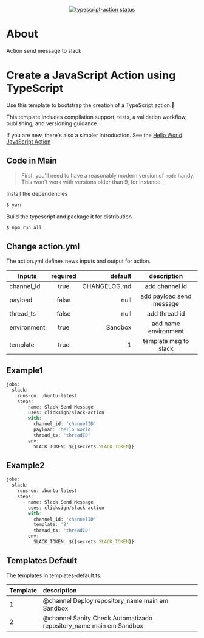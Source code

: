 <p align="center">
  <a href="https://github.com/actions/typescript-action/actions"><img alt="typescript-action status" src="https://github.com/actions/typescript-action/workflows/build-test/badge.svg"></a>
</p>

# About

Action send message to slack

# Create a JavaScript Action using TypeScript

Use this template to bootstrap the creation of a TypeScript action.:rocket:

This template includes compilation support, tests, a validation workflow, publishing, and versioning guidance.

If you are new, there's also a simpler introduction.  See the [Hello World JavaScript Action](https://github.com/actions/hello-world-javascript-action)

## Code in Main

> First, you'll need to have a reasonably modern version of `node` handy. This won't work with versions older than 9, for instance.

Install the dependencies
```bash
$ yarn
```

Build the typescript and package it for distribution
```bash
$ npm run all
```

## Change action.yml

The action.yml defines news inputs and output for action.

| Inputs                       |   required    |    default   |                  description                  |
|------------------------------|:-------------:|-------------:|:---------------------------------------------:|
| channel_id                   | true          | CHANGELOG.md | add channel id                                |
| payload                      | false         | null         | add payload send message                      |
| thread_ts                    | false         | null         | add thread id                                 |
| environment                  | true          | Sandbox      | add name environment                          |
| template                     | true          | 1            | template msg to slack                         |


## Example1

```javascript
jobs:
  slack:
    runs-on: ubuntu-latest
    steps:
      - name: Slack Send Message
        uses: clicksign/slack-action
        with:
          channel_id: 'channelID'
          payload: 'hello world'
          thread_ts: 'threadID'
        env:
          SLACK_TOKEN: ${{secrets.SLACK_TOKEN}}
```

## Example2

```javascript
jobs:
  slack:
    runs-on: ubuntu-latest
    steps:
      - name: Slack Send Message
        uses: clicksign/slack-action
        with:
          channel_id: 'channelID'
          template: '2'
          thread_ts: 'threadID'
        env:
          SLACK_TOKEN: ${{secrets.SLACK_TOKEN}}
```

## Templates Default

The templates in templates-default.ts.

| Template |                        description                                 |
|----------|:-------------------------------------------------------------------|
| 1        | @channel Deploy repository_name main em Sandbox                    |
| 2        | @channel Sanity Check Automatizado repository_name main em Sandbox |
